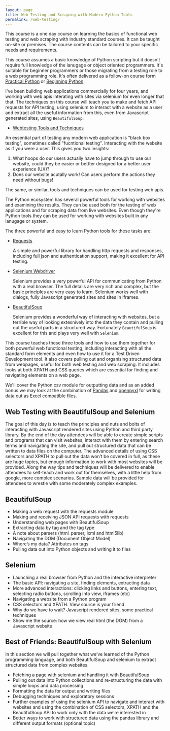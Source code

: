 ```yaml
---
layout: page
title: Web Testing and Scraping with Modern Python Tools
permalink: /web-testing/
---
```


This course is a one day course on learning the basics of functional web testing and web
scraping with industry standard courses. It can be taught on-site or premises. The course
contents can be tailored to your specific needs and requirements.

This course assumes a basic knowledge of Python scripting but it doesn't require full knowledge of
the lanugage or object oriented programmers. It's suitable for beginner programmers or
those migrating from a testing role to a web programming role. It's often delivered as a
follow-on course form [Practical Python](/practical-python) or
[Beginning Python](/beginning-python).

I've been building web applications commercially for four years, and working with web apis
interating with sites via selenium for even longer that that. The techniques on this
course will teach you to make and fetch API requests for API testing, using selenium to
interact with a website as a user and extract all the useful information
from this, even from Javascript generated sites, using ``BeautifulSoup``.

* [Webtesting Tools and Techniques](mailto:michael@python.org)

An essential part of testing any modern web application is "black box testing", sometimes called "fucntional testing".
Interacting with the website as if you were a user. This gives you two insights:

1. What hoops do our users actually have to jump through to use our website, could they
   be easier or bettter designed for a better user experience (UX)?
2. Does our website acutally work! Can users perform the actions they need without bugs!

The same, or similar, tools and techniques can be used for testing web apis.

The Python ecosystem has several powerful tools for working with websites and examining the
results. They can be used both for the testing of web applications and for scraping data
from live websites. Even though they're Python tools they can be used for working with
websites built in any lanugage or system.

The three powerful and easy to learn Python tools for these tasks are:

* [Requests](http://docs.python-requests.org/en/master/)

  A simple and powerful library for handling http requests and responses, including
  full json and authentication support, making it excellent for API testing.

* [Selenium Webdriver](https://selenium-python.readthedocs.io/)

  Selenium provides a very powerful API for communicating from Python with a real
  browser. The full details are very rich and complex, but the basic principles
  are very easy to learn. Selenium works well with dialogs, fully Javascript generated
  sites and sites in iframes.

* [BeautifulSoup](https://www.crummy.com/software/BeautifulSoup/)

  Selenium provides a wonderful way of interacting with websites, but a terrible way
  of looking extesnively into the data they contain and pulling out the useful parts
  in a structured way. Fortunately ``BeautifulSoup`` is excellent for this and plays
  very well with ``Selenium``.

This course teaches these three tools and how to use them together for both powerful
web functional testing, including interacting with all the standard form elements
and even how to use it for a Test Driven Development tool. It also covers pulling out
and organising structured data from webpages, useful for both web testing and web
scraping. It includes looks at both XPATH and CSS queries which are essential for
finding and navigating elements on a web page.

We'll cover the Python csv module for outputting data and as an added bonus we may look
at the combination of [Pandas](https://pandas.pydata.org/pandas-docs/stable/)
and [openpyxl](https://openpyxl.readthedocs.io/en/stable/) for writing data out as Excel
compatible files.


Web Testing  with BeautifulSoup and Selenium
---------------------------------------------

The goal of this day is to teach the principles and nuts and bolts of interacting with
Javascript rendered sites using Python and third party library. By the end of the day attendees will be able to create simple scripts and programs that can visit websites, interact with them by entering search terms and navigating the site, and pull out structured data that can be written to data files on the computer. The advanced details of using CSS selectors and XPATH to pull out the data won’t be covered in full, as these are huge topics, but enough information to work with most websites will be provided. Along the way tips and techniques will be delivered to enable attendees to self-teach and work out for themselves, with a little help from google, more complex scenarios. Sample data will be provided for attendees to wrestle with some moderately complex examples.

BeautifulSoup
-------------

* Making a web request with the requests module
* Making and receiving JSON API requests with requests
* Understanding web pages with BeautifulSoup
* Extracting data by tag and the tag type
* A note about parsers (html_parser, lxml and html5lib)
* Navigating the DOM (Document Object Model)
* Where’s my data? Attributes on tags
* Pulling data out into Python objects and writing it to files

Selenium
--------

* Launching a real browser from Python and the interactive interpreter
* The basic API: navigating a site, finding elements, extracting data
* More advanced interactions: clicking links and buttons, entering text, selecting radio buttons, scrolling into view, iframes (etc)
* Navigating a website from a Python program
* CSS selectors and XPATH. View source is your friend
* Why do we have to wait? Javascript rendered sites, some practical techniques
* Show me the source: how we view real html (the DOM) from a Javascript website

Best of Friends: BeautifulSoup with Selenium
--------------------------------------------

In this section we will pull together what we’ve learned of the Python programming
language, and both BeautifulSoup and selenium to extract structured data from complex
websites.

* Fetching a page with selenium and handling it with BeautifulSoup
* Pulling out data into Python collections and re-structuring the data with simple loops and data processing
* Formatting the data for output and writing files
* Debugging techniques and exploratory sessions
* Further examples of using the selenium API to navigate and interact with websites and using the combination of CSS selectors, XPATH and the BeautifulSoup API to work only with the data we’re interested in
* Better ways to work with structured data using the pandas library and different output formats (optional topic)

